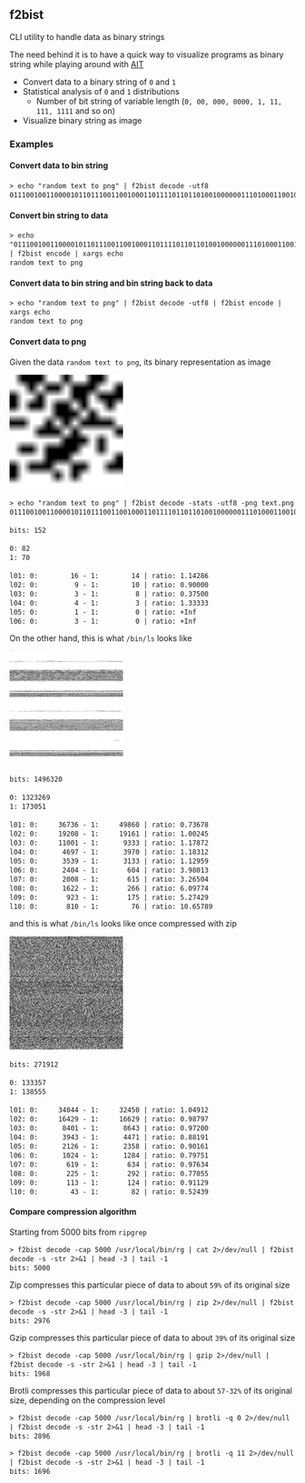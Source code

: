 ## f2bist

CLI utility to handle data as binary strings

The need behind it is to have a quick way to visualize programs as binary string while playing around with [AIT](https://en.wikipedia.org/wiki/Algorithmic_information_theory)

- Convert data to a binary string of `0` and `1`
- Statistical analysis of `0` and `1` distributions
    - Number of bit string of variable length (`0, 00, 000, 0000, 1, 11, 111, 1111` and so on)
- Visualize binary string as image

### Examples

#### Convert data to bin string

```
> echo "random text to png" | f2bist decode -utf8
01110010011000010110111001100100011011110110110100100000011101000110010101111000011101000010000001110100011011110010000001110000011011100110011100001010
```

#### Convert bin string to data

```
> echo "01110010011000010110111001100100011011110110110100100000011101000110010101111000011101000010000001110100011011110010000001110000011011100110011100001010" | f2bist encode | xargs echo
random text to png
```

#### Convert data to bin string and bin string back to data

```
> echo "random text to png" | f2bist decode -utf8 | f2bist encode | xargs echo
random text to png
```

#### Convert data to png

Given the data `random text to png`, its binary representation as image

<img src="examples/images/text.png" alt="text" width="200"/>

```
> echo "random text to png" | f2bist decode -stats -utf8 -png text.png
01110010011000010110111001100100011011110110110100100000011101000110010101111000011101000010000001110100011011110010000001110000011011100110011100001010

bits: 152

0: 82
1: 70

l01: 0:        16 - 1:        14 | ratio: 1.14286
l02: 0:         9 - 1:        10 | ratio: 0.90000
l03: 0:         3 - 1:         8 | ratio: 0.37500
l04: 0:         4 - 1:         3 | ratio: 1.33333
l05: 0:         1 - 1:         0 | ratio: +Inf
l06: 0:         3 - 1:         0 | ratio: +Inf
```


On the other hand, this is what `/bin/ls` looks like

<img src="examples/images/ls.png" alt="ls" width="200"/>

```
bits: 1496320

0: 1323269
1: 173051

l01: 0:     36736 - 1:     49860 | ratio: 0.73678
l02: 0:     19208 - 1:     19161 | ratio: 1.00245
l03: 0:     11001 - 1:      9333 | ratio: 1.17872
l04: 0:      4697 - 1:      3970 | ratio: 1.18312
l05: 0:      3539 - 1:      3133 | ratio: 1.12959
l06: 0:      2404 - 1:       604 | ratio: 3.98013
l07: 0:      2008 - 1:       615 | ratio: 3.26504
l08: 0:      1622 - 1:       266 | ratio: 6.09774
l09: 0:       923 - 1:       175 | ratio: 5.27429
l10: 0:       810 - 1:        76 | ratio: 10.65789
```

and this is what `/bin/ls` looks like once compressed with zip

<img src="examples/images/ls.zip.png" alt="ls.zip" width="200"/>

```
bits: 271912

0: 133357
1: 138555

l01: 0:     34044 - 1:     32450 | ratio: 1.04912
l02: 0:     16429 - 1:     16629 | ratio: 0.98797
l03: 0:      8401 - 1:      8643 | ratio: 0.97200
l04: 0:      3943 - 1:      4471 | ratio: 0.88191
l05: 0:      2126 - 1:      2358 | ratio: 0.90161
l06: 0:      1024 - 1:      1284 | ratio: 0.79751
l07: 0:       619 - 1:       634 | ratio: 0.97634
l08: 0:       225 - 1:       292 | ratio: 0.77055
l09: 0:       113 - 1:       124 | ratio: 0.91129
l10: 0:        43 - 1:        82 | ratio: 0.52439
```

#### Compare compression algorithm

Starting from 5000 bits from `ripgrep`

```
> f2bist decode -cap 5000 /usr/local/bin/rg | cat 2>/dev/null | f2bist decode -s -str 2>&1 | head -3 | tail -1
bits: 5000
```

Zip compresses this particular piece of data to about `59%` of its original size

```
> f2bist decode -cap 5000 /usr/local/bin/rg | zip 2>/dev/null | f2bist decode -s -str 2>&1 | head -3 | tail -1
bits: 2976
```

Gzip compresses this particular piece of data to about `39%` of its original size

```
> f2bist decode -cap 5000 /usr/local/bin/rg | gzip 2>/dev/null | f2bist decode -s -str 2>&1 | head -3 | tail -1
bits: 1968
```

Brotli compresses this particular piece of data to about `57-32%` of its original size, depending on the compression level

```
> f2bist decode -cap 5000 /usr/local/bin/rg | brotli -q 0 2>/dev/null | f2bist decode -s -str 2>&1 | head -3 | tail -1
bits: 2896
```

```
> f2bist decode -cap 5000 /usr/local/bin/rg | brotli -q 11 2>/dev/null | f2bist decode -s -str 2>&1 | head -3 | tail -1
bits: 1696
```

